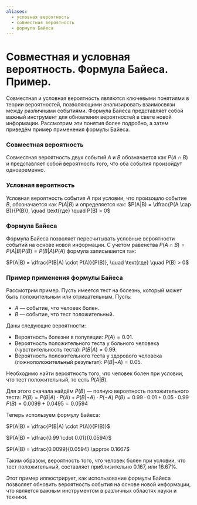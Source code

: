 ```yaml
---
aliases:
  - условная вероятность
  - совместная вероятность
  - формула Байеса
---
```


# Совместная и условная вероятность. Формула Байеса. Пример.

Совместная и условная вероятность являются ключевыми понятиями в теории вероятностей, позволяющими анализировать взаимосвязи между различными событиями. Формула Байеса представляет собой важный инструмент для обновления вероятностей в свете новой информации. Рассмотрим эти понятия более подробно, а затем приведём пример применения формулы Байеса.

### Совместная вероятность

Совместная вероятность двух событий $A$ и $B$ обозначается как $P(A \cap B)$ и представляет собой вероятность того, что оба события произойдут одновременно.

### Условная вероятность

Условная вероятность события $A$ при условии, что произошло событие $B$, обозначается как $P(A|B)$ и определяется как:
$P(A|B) = \dfrac{P(A \cap B)}{P(B)}, \quad \text{где} \quad P(B) > 0$

### Формула Байеса

Формула Байеса позволяет пересчитывать условные вероятности событий на основе новой информации. С учетом равенства $P(A \cap B) = P(A|B) P(B) = P(B|A) P(A)$ формула записывается так:

$P(A|B) = \dfrac{P(B|A) \cdot P(A)}{P(B)}, \quad \text{где} \quad P(B) > 0$

### Пример применения формулы Байеса

Рассмотрим пример. Пусть имеется тест на болезнь, который может быть положительным или отрицательным. Пусть:
- $A$ — событие, что человек болен.
- $B$ — событие, что тест положительный.

Даны следующие вероятности:
- Вероятность болезни в популяции: $P(A) = 0.01$.
- Вероятность положительного теста у больного человека (чувствительность теста): $P(B|A) = 0.99$.
- Вероятность положительного теста у здорового человека (ложноположительный результат): $P(B|\neg A) = 0.05$.

Необходимо найти вероятность того, что человек болен при условии, что тест положительный, то есть $P(A|B)$.

Для этого сначала найдём $P(B)$ — полную вероятность положительного теста:
$P(B) = P(B|A) \cdot P(A) + P(B|\neg A) \cdot P(\neg A)$
$P(B) = 0.99 \cdot 0.01 + 0.05 \cdot 0.99$
$P(B) = 0.0099 + 0.0495 = 0.0594$

Теперь используем формулу Байеса:

$P(A|B) = \dfrac{P(B|A) \cdot P(A)}{P(B)}$

$P(A|B) = \dfrac{0.99 \cdot 0.01}{0.0594}$

$P(A|B) = \dfrac{0.0099}{0.0594} \approx 0.1667$

Таким образом, вероятность того, что человек болен при условии, что тест положительный, составляет приблизительно 0.167, или 16.67%.

Этот пример иллюстрирует, как использование формулы Байеса позволяет обновить вероятность события на основе новой информации, что является важным инструментом в различных областях науки и техники.